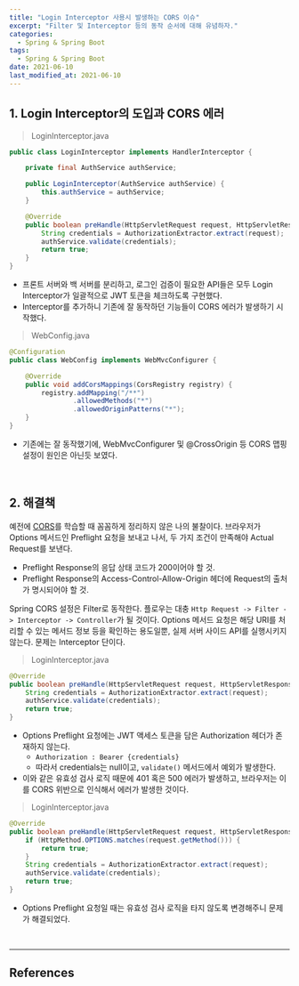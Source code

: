 ```yaml
---
title: "Login Interceptor 사용시 발생하는 CORS 이슈"
excerpt: "Filter 및 Interceptor 등의 동작 순서에 대해 유념하자."
categories:
  - Spring & Spring Boot
tags:
  - Spring & Spring Boot
date: 2021-06-10
last_modified_at: 2021-06-10
---
```


## 1. Login Interceptor의 도입과 CORS 에러

> LoginInterceptor.java

```java
public class LoginInterceptor implements HandlerInterceptor {

    private final AuthService authService;

    public LoginInterceptor(AuthService authService) {
        this.authService = authService;
    }

    @Override
    public boolean preHandle(HttpServletRequest request, HttpServletResponse response, Object handler) {
        String credentials = AuthorizationExtractor.extract(request);
        authService.validate(credentials);
        return true;
    }
}
```

* 프론트 서버와 백 서버를 분리하고, 로그인 검증이 필요한 API들은 모두 Login Interceptor가 일괄적으로 JWT 토큰을 체크하도록 구현했다.
* Interceptor를 추가하니 기존에 잘 동작하던 기능들이 CORS 에러가 발생하기 시작했다.

> WebConfig.java

```java
@Configuration
public class WebConfig implements WebMvcConfigurer {

    @Override
    public void addCorsMappings(CorsRegistry registry) {
        registry.addMapping("/**")
                .allowedMethods("*")
                .allowedOriginPatterns("*");
    }
}
```

* 기존에는 잘 동작했기에, WebMvcConfigurer 및 @CrossOrigin 등 CORS 맵핑 설정이 원인은 아닌듯 보였다.

<br>

## 2. 해결책

예전에 [CORS](https://xlffm3.github.io/network/cors/)를 학습할 때 꼼꼼하게 정리하지 않은 나의 불찰이다. 브라우저가 Options 메서드인 Preflight 요청을 보내고 나서, 두 가지 조건이 만족해야 Actual Request를 보낸다.

* Preflight Response의 응답 상태 코드가 200이어야 할 것.
* Preflight Response의 Access-Control-Allow-Origin 헤더에 Request의 출처가 명시되어야 할 것.

Spring CORS 설정은 Filter로 동작한다. 플로우는 대충 ``Http Request -> Filter -> Interceptor -> Controller``가 될 것이다. Options 메서드 요청은 해당 URI를 처리할 수 있는 메서드 정보 등을 확인하는 용도일뿐, 실제 서버 사이드 API를 실행시키지 않는다. 문제는 Interceptor 단이다.

> LoginInterceptor.java

```java
@Override
public boolean preHandle(HttpServletRequest request, HttpServletResponse response, Object handler) {
    String credentials = AuthorizationExtractor.extract(request);
    authService.validate(credentials);
    return true;
}
```

* Options Preflight 요청에는 JWT 액세스 토큰을 담은 Authorization 헤더가 존재하지 않는다.
  * ``Authorization : Bearer {credentials}``
  * 따라서 credentials는 null이고, ``validate()`` 메서드에서 예외가 발생한다.
* 이와 같은 유효성 검사 로직 때문에 401 혹은 500 에러가 발생하고, 브라우저는 이를 CORS 위반으로 인식해서 에러가 발생한 것이다.

> LoginInterceptor.java

```java
@Override
public boolean preHandle(HttpServletRequest request, HttpServletResponse response, Object handler) {
    if (HttpMethod.OPTIONS.matches(request.getMethod())) {
        return true;
    }
    String credentials = AuthorizationExtractor.extract(request);
    authService.validate(credentials);
    return true;
}
```

* Options Preflight 요청일 때는 유효성 검사 로직을 타지 않도록 변경해주니 문제가 해결되었다.

<br>

---

## References
